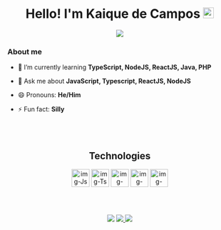 <h1 align="center">
Hello! I'm Kaique de Campos
<img src="https://raw.githubusercontent.com/gist/arunprakashpj/48aa20057048b46c6f9ba9d114a8b76f/raw/69a9d496f651091a509ea8d9913c4aef5c419afb/Hi.gif" width="24" height="24"/>
</h1>
<p align="center">
  
<img src="https://readme-typing-svg.demolab.com?font=Fira+Code&center=true&weight=500&size=25&duration=2000&pause=1000&color=FFFFFF&width=435&lines=Web+Developer+%3C3">
</p>

### About me

  - 🌱 I’m currently learning **TypeScript, NodeJS, ReactJS, Java, PHP**
  
  - 💬 Ask me about **JavaScript, Typescript, ReactJS, NodeJS**
    
  - 😄 Pronouns: **He/Him**
  
  - ⚡ Fun fact: **Silly**
  
<br><br>

<div>
  <h2 align="center">Technologies</h2>
   <div align="center">
     <img src="https://cdn.jsdelivr.net/gh/devicons/devicon/icons/javascript/javascript-original.svg" align="center" alt="img-Js" height="40" width="40" />
     <img src="https://cdn.jsdelivr.net/gh/devicons/devicon/icons/typescript/typescript-original.svg" align="center" alt="img-Ts" height="40" width="40"/>
     <img src="https://cdn.jsdelivr.net/gh/devicons/devicon/icons/react/react-original.svg" align="center" alt="img-React" height="40" width="40" />
     <img src="https://cdn.jsdelivr.net/gh/devicons/devicon/icons/nodejs/nodejs-original.svg" align="center" alt="img-Node" height="40" width="40" />
     <img src="https://cdn.jsdelivr.net/gh/devicons/devicon/icons/java/java-original.svg" align="center" alt="img-Node" height="40" width="40" />
   </div>
</div>

<br><br>
                                          
<div align="center">
  <a href="https://instagram.com/Iamk_aique" target="_blank"><img src="https://img.shields.io/badge/-Instagram-%23E4405F?style=for-the-badge&logo=instagram&logoColor=white" target="_blank"></a>
  <a href = "mailto:kaiquedecampos2@gmail.com"><img src="https://img.shields.io/badge/-Gmail-%23333?style=for-the-badge&logo=gmail&logoColor=white" target="_blank">   </a>
  <a href="https://linkedin.com/in/kaiquecamposm" target="_blank"><img src="https://img.shields.io/badge/-LinkedIn-%230077B5?style=for-the-badge&logo=linkedin&logoColor=white" target="_blank"></a>
</div>     
<!--
**Kaique-de-campos/Kaique-de-campos** is a ✨ _special_ ✨ repository because its `README.md` (this file) appears on your GitHub profile.

Here are some ideas to get you started:

- 🔭 I’m currently working on ...
- 🌱 I’m currently learning ...
- 👯 I’m looking to collaborate on ...
- 🤔 I’m looking for help with ...
- 💬 Ask me about ...
- 📫 How to reach me: ...
- 😄 Pronouns: ...
- ⚡ Fun fact: ...
-->
